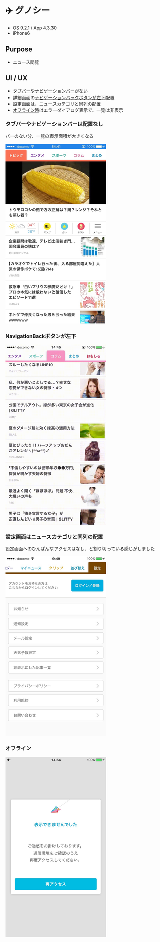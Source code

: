 # ✈️ グノシー

* OS 9.2.1 / App 4.3.30
* iPhone6

## Purpose
* ニュース閲覧

## UI / UX
* [タブバーやナビゲーションバーがない](#gunosy_top)
* 詳細画面の[ナビゲーションバックボタンが左下](#gunosy_navBack)配置
* [設定画面](#gunosy_setting)は、ニュースカテゴリと同列の配置
* [オフライン時](#gunosy_offline)はエラーダイアログ表示で、一覧は非表示

### <a name="gunosy_top">タブバーやナビゲーションバーは配置なし</a>
バーのない分、一覧の表示面積が大きくなる

<img src="https://github.com/mafmoff/100Apps/blob/master/Resources/Images/gunosy_top.jpg" width="320px">


### <a name="gunosy_navBack">NavigationBackボタンが左下</a>
<img src="https://github.com/mafmoff/100Apps/blob/master/Resources/Images/gunosy_navBack.gif" width="320px">

### <a name="gunosy_setting">設定画面はニュースカテゴリと同列の配置</a>
設定画面へのひんぱんなアクセスはなし、と割り切っている感じがしました

<img src="https://github.com/mafmoff/100Apps/blob/master/Resources/Images/gunosy_setting.jpg" width="320px">

### <a name="gunosy_offline">オフライン</a>
<img src="https://github.com/mafmoff/100Apps/blob/master/Resources/Images/gunosy_offline.jpg" width="320px">
